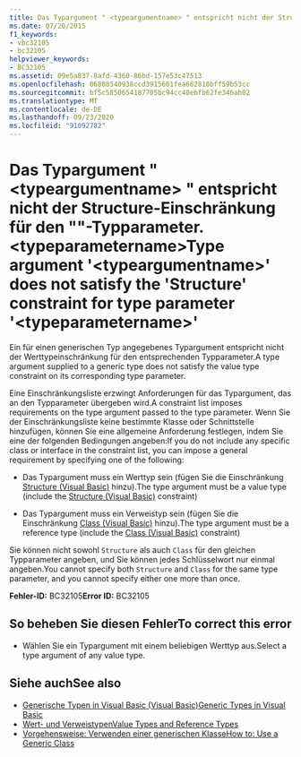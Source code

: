 ```yaml
---
title: Das Typargument " <typeargumentname> " entspricht nicht der Structure-Einschränkung für den ""-Typparameter. <typeparametername>
ms.date: 07/20/2015
f1_keywords:
- vbc32105
- bc32105
helpviewer_keywords:
- BC32105
ms.assetid: 09e5a837-8afd-4360-86bd-157e53c47513
ms.openlocfilehash: 06888540938ccd3915661fea662810bff59b53cc
ms.sourcegitcommit: bf5c5850654187705bc94cc40ebfb62fe346ab02
ms.translationtype: MT
ms.contentlocale: de-DE
ms.lasthandoff: 09/23/2020
ms.locfileid: "91092782"
---
```

# <a name="type-argument-typeargumentname-does-not-satisfy-the-structure-constraint-for-type-parameter-typeparametername"></a><span data-ttu-id="a2bbd-102">Das Typargument " \<typeargumentname> " entspricht nicht der Structure-Einschränkung für den ""-Typparameter. \<typeparametername></span><span class="sxs-lookup"><span data-stu-id="a2bbd-102">Type argument '\<typeargumentname>' does not satisfy the 'Structure' constraint for type parameter '\<typeparametername>'</span></span>

<span data-ttu-id="a2bbd-103">Ein für einen generischen Typ angegebenes Typargument entspricht nicht der Werttypeinschränkung für den entsprechenden Typparameter.</span><span class="sxs-lookup"><span data-stu-id="a2bbd-103">A type argument supplied to a generic type does not satisfy the value type constraint on its corresponding type parameter.</span></span>  
  
 <span data-ttu-id="a2bbd-104">Eine Einschränkungsliste erzwingt Anforderungen für das Typargument, das an den Typparameter übergeben wird.</span><span class="sxs-lookup"><span data-stu-id="a2bbd-104">A constraint list imposes requirements on the type argument passed to the type parameter.</span></span> <span data-ttu-id="a2bbd-105">Wenn Sie der Einschränkungsliste keine bestimmte Klasse oder Schnittstelle hinzufügen, können Sie eine allgemeine Anforderung festlegen, indem Sie eine der folgenden Bedingungen angeben:</span><span class="sxs-lookup"><span data-stu-id="a2bbd-105">If you do not include any specific class or interface in the constraint list, you can impose a general requirement by specifying one of the following:</span></span>  
  
- <span data-ttu-id="a2bbd-106">Das Typargument muss ein Werttyp sein (fügen Sie die Einschränkung [Structure (Visual Basic)](../language-reference/statements/structure-statement.md) hinzu).</span><span class="sxs-lookup"><span data-stu-id="a2bbd-106">The type argument must be a value type (include the [Structure (Visual Basic)](../language-reference/statements/structure-statement.md) constraint)</span></span>  
  
- <span data-ttu-id="a2bbd-107">Das Typargument muss ein Verweistyp sein (fügen Sie die Einschränkung [Class (Visual Basic)](../language-reference/statements/class-statement.md) hinzu).</span><span class="sxs-lookup"><span data-stu-id="a2bbd-107">The type argument must be a reference type (include the [Class (Visual Basic)](../language-reference/statements/class-statement.md) constraint)</span></span>  
  
 <span data-ttu-id="a2bbd-108">Sie können nicht sowohl `Structure` als auch `Class` für den gleichen Typparameter angeben, und Sie können jedes Schlüsselwort nur einmal angeben.</span><span class="sxs-lookup"><span data-stu-id="a2bbd-108">You cannot specify both `Structure` and `Class` for the same type parameter, and you cannot specify either one more than once.</span></span>  
  
 <span data-ttu-id="a2bbd-109">**Fehler-ID:** BC32105</span><span class="sxs-lookup"><span data-stu-id="a2bbd-109">**Error ID:** BC32105</span></span>  
  
## <a name="to-correct-this-error"></a><span data-ttu-id="a2bbd-110">So beheben Sie diesen Fehler</span><span class="sxs-lookup"><span data-stu-id="a2bbd-110">To correct this error</span></span>  
  
- <span data-ttu-id="a2bbd-111">Wählen Sie ein Typargument mit einem beliebigen Werttyp aus.</span><span class="sxs-lookup"><span data-stu-id="a2bbd-111">Select a type argument of any value type.</span></span>  
  
## <a name="see-also"></a><span data-ttu-id="a2bbd-112">Siehe auch</span><span class="sxs-lookup"><span data-stu-id="a2bbd-112">See also</span></span>

- [<span data-ttu-id="a2bbd-113">Generische Typen in Visual Basic (Visual Basic)</span><span class="sxs-lookup"><span data-stu-id="a2bbd-113">Generic Types in Visual Basic</span></span>](../programming-guide/language-features/data-types/generic-types.md)
- [<span data-ttu-id="a2bbd-114">Wert- und Verweistypen</span><span class="sxs-lookup"><span data-stu-id="a2bbd-114">Value Types and Reference Types</span></span>](../programming-guide/language-features/data-types/value-types-and-reference-types.md)
- [<span data-ttu-id="a2bbd-115">Vorgehensweise: Verwenden einer generischen Klasse</span><span class="sxs-lookup"><span data-stu-id="a2bbd-115">How to: Use a Generic Class</span></span>](../programming-guide/language-features/data-types/how-to-use-a-generic-class.md)
